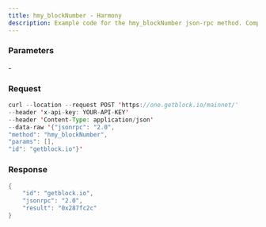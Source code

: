 ```yaml
---
title: hmy_blockNumber - Harmony
description: Example code for the hmy_blockNumber json-rpc method. Сomplete guide on how to use hmy_blockNumber json-rpc in GetBlock.io Web3 documentation.
---
```


### Parameters


\-

### Request

``` java
curl --location --request POST 'https://one.getblock.io/mainnet/' 
--header 'x-api-key: YOUR-API-KEY' 
--header 'Content-Type: application/json' 
--data-raw '{"jsonrpc": "2.0",
"method": "hmy_blockNumber",
"params": [],
"id": "getblock.io"}'
```

###  Response

``` java
{
    "id": "getblock.io",
    "jsonrpc": "2.0",
    "result": "0x287fc2c"
}
```

